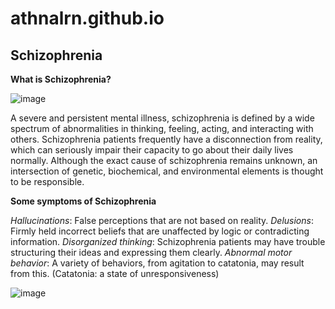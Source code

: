 # athnalrn.github.io
## Schizophrenia
 
 **What is Schizophrenia?**

 
![image](https://github.com/athnalrn/athnalrn.github.io/assets/150888286/eb01ff10-f76c-431e-aecf-c8d9886f8046)


A severe and persistent mental illness, schizophrenia is defined by a wide spectrum of abnormalities in thinking, feeling, acting, and interacting with others. Schizophrenia patients frequently have a disconnection from reality, which can seriously impair their capacity to go about their daily lives normally. Although the exact cause of schizophrenia remains unknown, an intersection of genetic, biochemical, and environmental elements is thought to be responsible.

**Some symptoms of Schizophrenia**


*Hallucinations*: False perceptions that are not based on reality.
*Delusions*: Firmly held incorrect beliefs that are unaffected by logic or contradicting information.
*Disorganized thinking*: Schizophrenia patients may have trouble structuring their ideas and expressing them clearly.
*Abnormal motor behavior*: A variety of behaviors, from agitation to catatonia, may result from this. (Catatonia: a state of unresponsiveness)

![image](https://github.com/athnalrn/athnalrn.github.io/assets/150888286/4b16b279-fcac-41ba-9af8-c175cb3b9622)

